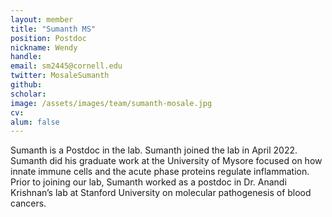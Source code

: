 ```yaml
---
layout: member
title: "Sumanth MS"
position: Postdoc
nickname: Wendy
handle: 
email: sm2445@cornell.edu
twitter: MosaleSumanth
github: 
scholar: 
image: /assets/images/team/sumanth-mosale.jpg
cv: 
alum: false
---
```

Sumanth is a Postdoc in the lab. Sumanth joined the lab in April 2022. Sumanth did his graduate work at the University of Mysore focused on how innate immune cells and the acute phase proteins regulate inflammation. Prior to joining our lab, Sumanth worked as a postdoc in Dr. Anandi Krishnan’s lab at Stanford University on molecular pathogenesis of blood cancers.

